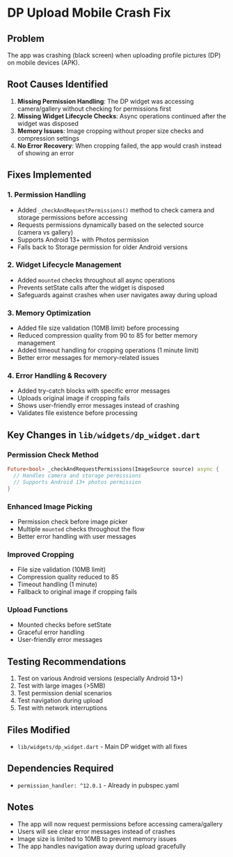 # DP Upload Mobile Crash Fix

## Problem
The app was crashing (black screen) when uploading profile pictures (DP) on mobile devices (APK).

## Root Causes Identified

1. **Missing Permission Handling**: The DP widget was accessing camera/gallery without checking for permissions first
2. **Missing Widget Lifecycle Checks**: Async operations continued after the widget was disposed
3. **Memory Issues**: Image cropping without proper size checks and compression settings
4. **No Error Recovery**: When cropping failed, the app would crash instead of showing an error

## Fixes Implemented

### 1. Permission Handling
- Added `_checkAndRequestPermissions()` method to check camera and storage permissions before accessing
- Requests permissions dynamically based on the selected source (camera vs gallery)
- Supports Android 13+ with Photos permission
- Falls back to Storage permission for older Android versions

### 2. Widget Lifecycle Management
- Added `mounted` checks throughout all async operations
- Prevents setState calls after the widget is disposed
- Safeguards against crashes when user navigates away during upload

### 3. Memory Optimization
- Added file size validation (10MB limit) before processing
- Reduced compression quality from 90 to 85 for better memory management
- Added timeout handling for cropping operations (1 minute limit)
- Better error messages for memory-related issues

### 4. Error Handling & Recovery
- Added try-catch blocks with specific error messages
- Uploads original image if cropping fails
- Shows user-friendly error messages instead of crashing
- Validates file existence before processing

## Key Changes in `lib/widgets/dp_widget.dart`

### Permission Check Method
```dart
Future<bool> _checkAndRequestPermissions(ImageSource source) async {
  // Handles camera and storage permissions
  // Supports Android 13+ photos permission
}
```

### Enhanced Image Picking
- Permission check before image picker
- Multiple `mounted` checks throughout the flow
- Better error handling with user messages

### Improved Cropping
- File size validation (10MB limit)
- Compression quality reduced to 85
- Timeout handling (1 minute)
- Fallback to original image if cropping fails

### Upload Functions
- Mounted checks before setState
- Graceful error handling
- User-friendly error messages

## Testing Recommendations

1. Test on various Android versions (especially Android 13+)
2. Test with large images (>5MB)
3. Test permission denial scenarios
4. Test navigation during upload
5. Test with network interruptions

## Files Modified
- `lib/widgets/dp_widget.dart` - Main DP widget with all fixes

## Dependencies Required
- `permission_handler: ^12.0.1` - Already in pubspec.yaml

## Notes
- The app will now request permissions before accessing camera/gallery
- Users will see clear error messages instead of crashes
- Image size is limited to 10MB to prevent memory issues
- The app handles navigation away during upload gracefully

